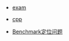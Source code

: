 * [exam](learn\exam\Schedule.md)
 
* [cpp](learn\cpp.md)

* [Benchmark定位问题](learn\skill\BanchMark测试.md)
